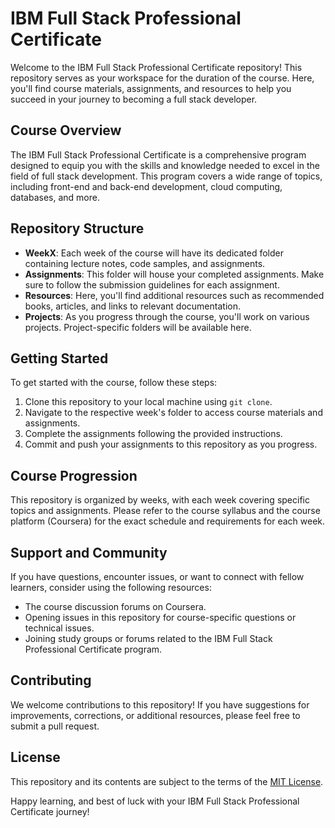 # IBM Full Stack Professional Certificate

Welcome to the IBM Full Stack Professional Certificate repository! This repository serves as your workspace for the duration of the course. Here, you'll find course materials, assignments, and resources to help you succeed in your journey to becoming a full stack developer.

## Course Overview

The IBM Full Stack Professional Certificate is a comprehensive program designed to equip you with the skills and knowledge needed to excel in the field of full stack development. This program covers a wide range of topics, including front-end and back-end development, cloud computing, databases, and more.

## Repository Structure

- **WeekX**: Each week of the course will have its dedicated folder containing lecture notes, code samples, and assignments.
- **Assignments**: This folder will house your completed assignments. Make sure to follow the submission guidelines for each assignment.
- **Resources**: Here, you'll find additional resources such as recommended books, articles, and links to relevant documentation.
- **Projects**: As you progress through the course, you'll work on various projects. Project-specific folders will be available here.

## Getting Started

To get started with the course, follow these steps:

1. Clone this repository to your local machine using `git clone`.
2. Navigate to the respective week's folder to access course materials and assignments.
3. Complete the assignments following the provided instructions.
4. Commit and push your assignments to this repository as you progress.

## Course Progression

This repository is organized by weeks, with each week covering specific topics and assignments. Please refer to the course syllabus and the course platform (Coursera) for the exact schedule and requirements for each week.

## Support and Community

If you have questions, encounter issues, or want to connect with fellow learners, consider using the following resources:

- The course discussion forums on Coursera.
- Opening issues in this repository for course-specific questions or technical issues.
- Joining study groups or forums related to the IBM Full Stack Professional Certificate program.

## Contributing

We welcome contributions to this repository! If you have suggestions for improvements, corrections, or additional resources, please feel free to submit a pull request.

## License

This repository and its contents are subject to the terms of the [MIT License](LICENSE.md).

Happy learning, and best of luck with your IBM Full Stack Professional Certificate journey!
